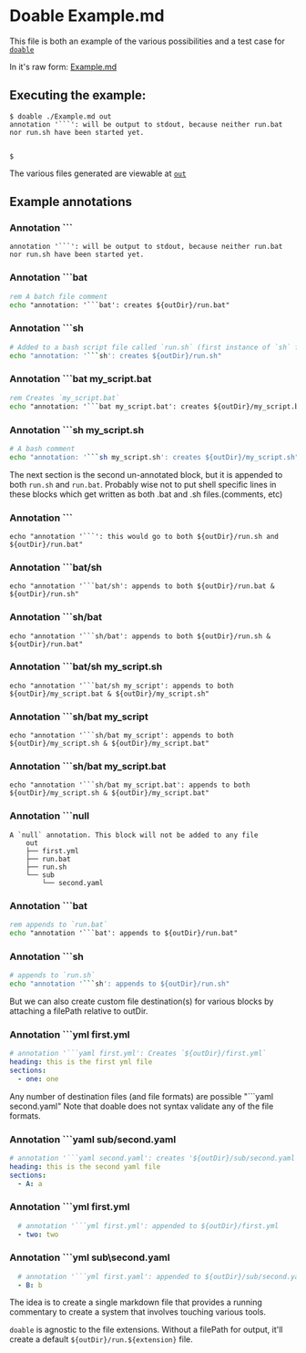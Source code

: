 # Doable Example.md 
This file is both an example of the various possibilities and a test case for [`doable`](https://github.com/acuity-sr/doable)

In it's raw form: [Example.md](https://raw.githubusercontent.com/acuity-sr/doable/main/Example.md)

## Executing the example:

```null
$ doable ./Example.md out
annotation '```': will be output to stdout, because neither run.bat nor run.sh have been started yet.


$
```
The various files generated are viewable at [`out`](./out)

## Example annotations

### Annotation ```
```
annotation '```': will be output to stdout, because neither run.bat nor run.sh have been started yet.
```

### Annotation ```bat
```bat
rem A batch file comment
echo "annotation: '```bat': creates ${outDir}/run.bat"
```
### Annotation ```sh
```sh
# Added to a bash script file called `run.sh` (first instance of `sh` flag)
echo "annotation: '```sh': creates ${outDir}/run.sh"
```

### Annotation ```bat my_script.bat
```bat my_script.bat
rem Creates `my_script.bat`
echo "annotation: '```bat my_script.bat': creates ${outDir}/my_script.bat"
```


### Annotation ```sh my_script.sh
```sh my_script.sh
# A bash comment
echo "annotation: '```sh my_script.sh': creates ${outDir}/my_script.sh"
```


The next section is the second un-annotated block, but it is appended to both
`run.sh` and `run.bat`.
Probably wise not to put shell specific lines in these blocks 
which get written as both .bat and .sh files.(comments, etc)

### Annotation ```
```
echo "annotation '```': this would go to both ${outDir}/run.sh and ${outDir}/run.bat"
```

### Annotation ```bat/sh
```bat/sh
echo "annotation '```bat/sh': appends to both ${outDir}/run.bat & ${outDir}/run.sh"
```

### Annotation ```sh/bat
```sh/bat
echo "annotation '```sh/bat': appends to both ${outDir}/run.sh & ${outDir}/run.bat"
```

### Annotation ```bat/sh my_script.sh
```bat/sh my_script.sh
echo "annotation '```bat/sh my_script': appends to both ${outDir}/my_script.bat & ${outDir}/my_script.sh"
```
### Annotation ```sh/bat my_script
```sh/bat my_script
echo "annotation '```sh/bat my_script': appends to both ${outDir}/my_script.sh & ${outDir}/my_script.bat"
```
### Annotation ```sh/bat my_script.bat
```sh/bat my_script.bat
echo "annotation '```sh/bat my_script.bat': appends to both ${outDir}/my_script.sh & ${outDir}/my_script.bat"
```

### Annotation ```null
```null
A `null` annotation. This block will not be added to any file 
    out
    ├── first.yml
    ├── run.bat
    ├── run.sh
    └── sub
        └── second.yaml
```

### Annotation ```bat
```bat
rem appends to `run.bat`
echo "annotation '```bat': appends to ${outDir}/run.bat"
```
### Annotation ```sh
```sh
# appends to `run.sh`
echo "annotation '```sh': appends to ${outDir}/run.sh"
```


But we can also create custom file destination(s) for various blocks by
attaching a filePath relative to outDir.

### Annotation ```yml first.yml
```yml first.yml
# annotation '```yaml first.yml': Creates `${outDir}/first.yml`
heading: this is the first yml file
sections:
  - one: one
```

Any number of destination files (and file formats) are possible "```yaml
second.yaml" Note that doable does not syntax validate any of the file formats.

### Annotation ```yaml sub/second.yaml
```yaml sub/second.yaml
# annotation '```yaml second.yaml': creates '${outDir}/sub/second.yaml'
heading: this is the second yaml file
sections:
  - A: a
```

### Annotation ```yml first.yml
```yml first.yml
  # annotation '```yml first.yml': appended to ${outDir}/first.yml
  - two: two
```

### Annotation ```yml sub\second.yaml
```yml sub\second.yaml
  # annotation '```yml first.yaml': appended to ${outDir}/sub/second.yaml
  - B: b
```

The idea is to create a single markdown file that provides a running commentary
to create a system that involves touching various tools.

`doable` is agnostic to the file extensions. Without a filePath for output,
it'll create a default `${outDir}/run.${extension}` file.
